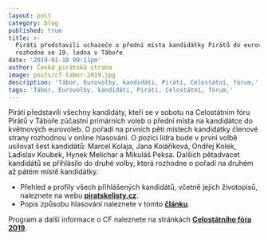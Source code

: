 ```yaml
---
layout: post
category: blog
published: true
title: >-
  Piráti představili uchazeče o přední místa kandidátky Pirátů do eurovoleb –
  rozhodne se 19. ledna v Táboře
date: '2019-01-18 09:11pm'
author: Česká pirátská strana
image: posts/cf-tabor-2019.jpg
description: 'Tábor, Eurovolby, kandidáti, Piráti, Celostátní, fórum,'
tags: 'Tábor, Eurovolby, kandidáti, Piráti, Celostátní, fórum,'
---
```

Piráti představili všechny kandidáty, kteří se v sobotu na Celostátním fóru Pirátů v Táboře zúčastní primárních voleb o přední místa na kandidátce do květnových eurovoleb. O pořadí na prvních pěti místech kandidátky členové strany rozhodnou v online hlasování. O pozici lídra bude v první volbě usilovat šest kandidátů: Marcel Kolaja, Jana Koláříková, Ondřej Kolek, Ladislav Koubek, Hynek Melichar a Mikuláš Peksa. Dalších pětadvacet kandidátů se přihlásilo do druhé volby, která rozhodne o pořadí na druhém až pátém místě kandidátky.

* Přehled a profily všech přihlášených kandidátů, včetně jejich životopisů, naleznete na webu [**piratskelisty.cz**](https://www.piratskelisty.cz/clanek-2268-predstaveni-zajemcu-ceske-piratske-strany-o-kandidaturu-do-evropskeho-parlamentu).
* Popis způsobu hlasování naleznete v tomto [**článku**](https://www.piratskelisty.cz/clanek-2261-jak-budou-pirati-volit-kandidatku-pro-eurovolby).

Program a další informace o CF naleznete na stránkách [**Celostátního fóra 2019**](https://cf2019.pirati.cz/).
